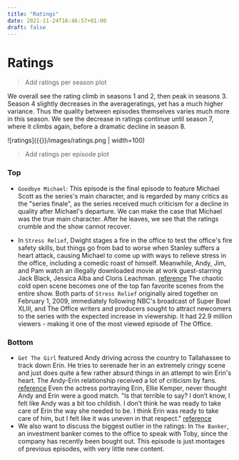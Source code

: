 ```yaml
---
title: "Ratings"
date: 2021-11-24T16:46:57+01:00
draft: false
---
```


# Ratings

> Add ratings per season plot

We overall see the rating climb in seasons 1 and 2, then peak in seasons 3. Season 4 slightly decreases in the averageratings, yet has a much higher variance. Thus the quality between episodes themselves varies much more in this season. We see the decrease in ratings continue until season 7, where it climbs again, before a dramatic decline in season 8.

![ratings]({{<baseurl>}}/images/ratings.png | width=100)

> Add ratings per episode plot

### Top 

- `Goodbye Michael`: This episode is the final episode to feature Michael Scott as the series's main character, and is regarded by many critics as the "series finale", as the series received much criticism for a decline in quality after Michael's departure. We can make the case that Michael was the true main character. After he leaves, we see that the ratings crumble and the show cannot recover.

- In `Stress Relief`, Dwight stages a fire in the office to test the office's fire safety skills, but things go from bad to worse when Stanley suffers a heart attack, causing Michael to come up with ways to relieve stress in the office, including a comedic roast of himself. Meanwhile, Andy, Jim, and Pam watch an illegally downloaded movie at work guest-starring Jack Black, Jessica Alba and Cloris Leachman. [reference](https://en.wikipedia.org/wiki/Stress_Relief_(The_Office)) 
The chaotic cold open scene becomes one of the top fan favorite scenes from the entire show.
Both parts of `Stress Relief` originally aired together on February 1, 2009, immediately following NBC's broadcast of Super Bowl XLIII, and The Office writers and producers sought to attract newcomers to the series with the expected increase in viewership. It had 22.9 million viewers - making it one of the most viewed episode of The Office.

### Bottom

- `Get The Girl` featured Andy driving across the country to Tallahassee to track down Erin. He tries to serenade her in an extremely cringy scene and just does quite a few rather absurd things in an attempt to win Erin's heart. The Andy-Erin relationship received a lot of criticism by fans. [reference](https://screenrant.com/the-office-worst-episodes-imdb/)
Even the actress portraying Erin, Ellie Kemper, never thought Andy and Erin were a good match. "Is that terrible to say? I don’t know, I felt like Andy was a bit too childish. I don’t think he was ready to take care of Erin the way she needed to be. I think Erin was ready to take care of him, but I felt like it was uneven in that respect." [reference](https://www.cinemablend.com/television/2553336/why-the-offices-ellie-kemper-wasnt-exactly-a-fan-of-erin-and-andys-relationship)
- We also want to discuss the biggest outlier in the ratings: In `The Banker`, an investment banker comes to the office to speak with Toby, since the company has recently been bought out. This episode is just montages of previous episodes, with very little new content.